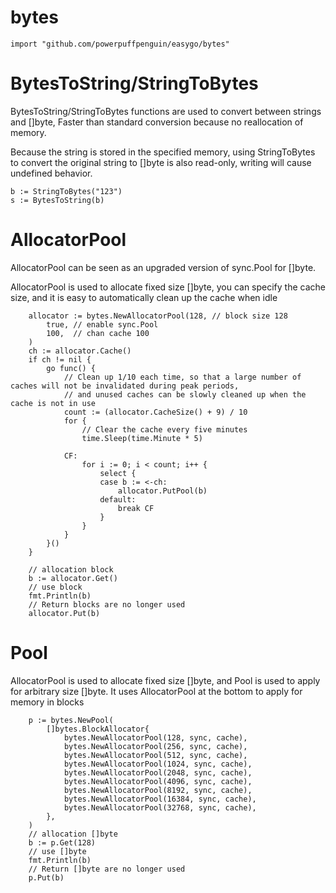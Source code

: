 # bytes

```
import "github.com/powerpuffpenguin/easygo/bytes"
```

# BytesToString/StringToBytes

BytesToString/StringToBytes functions are used to convert between strings and []byte, Faster than standard conversion because no reallocation of memory.

Because the string is stored in the specified memory, using StringToBytes to convert the original string to []byte is also read-only, writing will cause undefined behavior.

```
b := StringToBytes("123")
s := BytesToString(b)
```

# AllocatorPool

AllocatorPool can be seen as an upgraded version of sync.Pool for []byte.

AllocatorPool is used to allocate fixed size []byte, you can specify the cache size, and it is easy to automatically clean up the cache when idle

```
	allocator := bytes.NewAllocatorPool(128, // block size 128
		true, // enable sync.Pool
		100,  // chan cache 100
	)
	ch := allocator.Cache()
	if ch != nil {
		go func() {
			// Clean up 1/10 each time, so that a large number of caches will not be invalidated during peak periods,
			// and unused caches can be slowly cleaned up when the cache is not in use
			count := (allocator.CacheSize() + 9) / 10
			for {
				// Clear the cache every five minutes
				time.Sleep(time.Minute * 5)

			CF:
				for i := 0; i < count; i++ {
					select {
					case b := <-ch:
						allocator.PutPool(b)
					default:
						break CF
					}
				}
			}
		}()
	}

	// allocation block
	b := allocator.Get()
	// use block
	fmt.Println(b)
	// Return blocks are no longer used
	allocator.Put(b)
```

# Pool

AllocatorPool is used to allocate fixed size []byte, and Pool is used to apply for arbitrary size []byte. It uses AllocatorPool at the bottom to apply for memory in blocks

```
    p := bytes.NewPool(
		[]bytes.BlockAllocator{
			bytes.NewAllocatorPool(128, sync, cache),
			bytes.NewAllocatorPool(256, sync, cache),
			bytes.NewAllocatorPool(512, sync, cache),
			bytes.NewAllocatorPool(1024, sync, cache),
			bytes.NewAllocatorPool(2048, sync, cache),
			bytes.NewAllocatorPool(4096, sync, cache),
			bytes.NewAllocatorPool(8192, sync, cache),
			bytes.NewAllocatorPool(16384, sync, cache),
			bytes.NewAllocatorPool(32768, sync, cache),
		},
	)
	// allocation []byte
	b := p.Get(128)
	// use []byte
	fmt.Println(b)
	// Return []byte are no longer used
	p.Put(b)
```